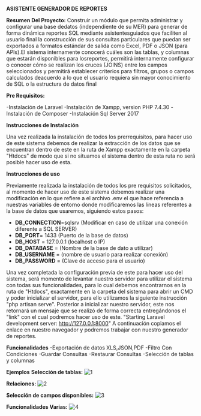**ASISTENTE GENERADOR DE REPORTES**

**Resumen Del Proyecto:** Construir un módulo que permita administrar y configurar una base dedatos (independiente de su MER) para generar de forma dinámica reportes SQL mediante asistentesguiados que faciliten al usuario final la construcción de sus consultas particulares que puedan ser exportados a formatos estándar de salida como Excel, PDF o JSON (para APIs).El sistema internamente conocerá cuáles son las tablas, y columnas que estarán disponibles para losreportes, permitirá internamente configurar o conocer cómo se realizan los cruces (JOINS) entre los campos seleccionados y permitirá establecer criterios para filtros, grupos o campos calculados deacuerdo a lo que el usuario requiera sin mayor conocimiento de SQL o la estructura de datos final

**Pre Requisitos:**

-Instalación de Laravel
-Instalación de Xampp, version PHP 7.4.30
-Instalación de Composer
-Instalación Sql Server 2017

**Instrucciones de Instalación**

Una vez realizada la instalación de todos los prerrequisitos, para hacer uso de este sistema debemos de realizar la extracción de los datos que se encuentran dentro de este en la ruta de Xampp exactamente en la carpeta "Htdocs" de modo que si no situamos el sistema dentro de esta ruta no será posible hacer uso de esta.

**Instrucciones de uso**

Previamente realizada la instalación de todos los pre requisitos solicitados, al momento de hacer uso de este sistema debemos realizar una modificación en lo que refiere a el archivo .env el que hace referencia a nuestras variables de entorno donde modificaremos las líneas referentes a la base de datos que usaremos, siguiendo estos pasos: 

- **DB_CONNECTION**=sqlsrv (Modificar en caso de utilizar una conexión diferente a SQL SERVER)
- **DB_PORT**= 1433 (Puerto de la base de datos)
- **DB_HOST** = 127.0.0.1 (localhost o IP)
- **DB_DATABASE** = (Nombre de la base de dato a utilizar)
- **DB_USERNAME** = (nombre  de usuario para realizar conexión)
- **DB_PASSWORD** =  (Clave de acceso para el usuario)

Una vez completada la configuración previa de este para hacer uso del sistema, será momento de levantar nuestro servidor para utilizar el sistema con todas sus funcionalidades, para lo cual debemos encontrarnos en la ruta de "Htdocs", exactamente en la carpeta del sistema para abrir un CMD y poder inicializar el servidor, para ello utilizamos la siguiente instrucción "php artisan serve".
Posterior a inicializar nuestro servidor, este nos retornará un mensaje que se realizó de forma correcta entregándonos el "link" con el cual podremos hacer uso de este. "Starting Laravel development server: http://127.0.0.1:8000"
A continuación copiamos el enlace en nuestro navegador y podremos trabajar con nuestro generador de reportes.

**Funcionalidades**
-Exportación de datos XLS,JSON,PDF
-Filtro Con Condiciones
-Guardar Consultas
-Restaurar Consultas
-Selección de tablas y columnas

**Ejemplos** 
**Selección de tablas:**
![1](https://user-images.githubusercontent.com/22040618/202715608-8795cb8d-7e20-4ff9-9d55-321e4941a996.PNG)

**Relaciones:**
![2](https://user-images.githubusercontent.com/22040618/202715962-e2343104-4cb4-4c70-83af-6fa061472c29.PNG)

**Selección de campos disponibles:**
![3](https://user-images.githubusercontent.com/22040618/202716198-87b3cfa5-ed3f-4dd6-bc23-c139c60a0050.PNG)

**Funcionalidades Varias:**
![4](https://user-images.githubusercontent.com/22040618/202716306-38a5e2c8-2619-4a29-9142-8fcd968da2a8.PNG)



